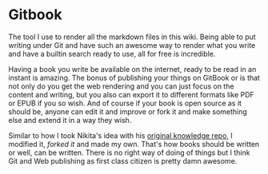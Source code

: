 # Gitbook

The tool I use to render all the markdown files in this wiki. Being able to put writing under Git and have such an awesome way to render what you write and have a builtin search ready to use, all for free is incredible.

Having a book you write be available on the internet, ready to be read in an instant is amazing. The bonus of publishing your things on GitBook or is that not only do you get the web rendering and you can just focus on the content and writing, but you also can export it to different formats like PDF or EPUB if you so wish. And of course if your book is open source as it should be, anyone can edit it and improve or fork it and make something else and extend it in a way they wish.

Similar to how I took Nikita's idea with his [original knowledge repo](https://github.com/nikitavoloboev/knowledge), I modified it, _forked it_ and made my own. That's how books should be written or well, can be written. There is no right way of doing of things but I think Git and Web publishing as first class citizen is pretty damn awesome.

